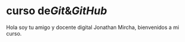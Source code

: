 # curso de*Git*&_GitHub_

Hola soy tu amigo y docente digital Jonathan Mircha, bienvenidos a mi curso.
